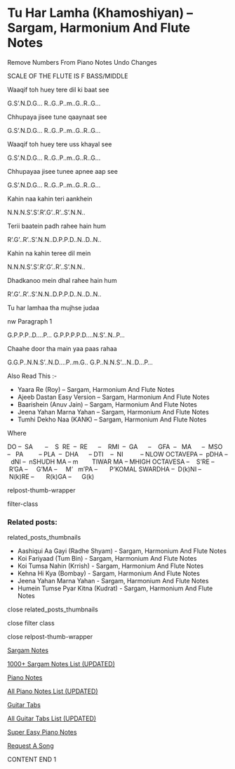 
# Tu Har Lamha (Khamoshiyan) – Sargam, Harmonium And Flute Notes

Remove Numbers From Piano Notes
Undo Changes

SCALE OF THE FLUTE IS F BASS/MIDDLE

Waaqif toh huey tere dil ki baat see

G.S’.N.D.G… R..G..P..m..G..R..G…

Chhupaya jisee tune qaaynaat see

G.S’.N.D.G… R..G..P..m..G..R..G…

Waaqif toh huey tere uss khayal see

G.S’.N.D.G… R..G..P..m..G..R..G…

Chhupayaa jisee tunee apnee aap see

G.S’.N.D.G… R..G..P..m..G..R..G…

Kahin naa kahin teri aankhein

N.N.N.S’.S’.R’.G’..R’..S’.N.N..

Terii baatein padh rahee hain hum

R’.G’..R’..S’.N.N..D.P.P.D..N..D..N..

Kahin na kahin teree dil mein

N.N.N.S’.S’.R’.G’..R’..S’.N.N..

Dhadkanoo mein dhal rahee hain hum

R’.G’..R’..S’.N.N..D.P.P.D..N..D..N..

Tu har lamhaa tha mujhse judaa

nw Paragraph 1

G.P.P.P..D….P… G.P.P.P.P.D….N.S’..N..P…

Chaahe door tha main yaa paas rahaa

G.G.P..N.N.S’..N.D….P..m.G.. G.P..N.N.S’…N..D…P…

Also Read This :-

* Yaara Re (Roy) – Sargam, Harmonium And Flute Notes
* Ajeeb Dastan Easy Version – Sargam, Harmonium And Flute Notes
* Baarishein (Anuv Jain) – Sargam, Harmonium And Flute Notes
* Jeena Yahan Marna Yahan – Sargam, Harmonium And Flute Notes
* Tumhi Dekho Naa (KANK) – Sargam, Harmonium And Flute Notes

Where

DO –  SA       –    S  RE  –  RE      –    RMI  –  GA      –    GFA  –   MA      –  MSO  –   PA         – PLA  –  DHA      – DTI    –  NI          – NLOW OCTAVEPA –  pDHA –  dNI –  nSHUDH MA – m        TIWAR MA – MHIGH OCTAVESA –    S’RE –     R’GA –     G’MA –     M’   m’PA –       P’KOMAL SWARDHA –  D(k)NI –       N(k)RE –       R(k)GA –      G(k)

relpost-thumb-wrapper

filter-class

### Related posts:

related_posts_thumbnails

* Aashiqui Aa Gayi (Radhe Shyam) - Sargam, Harmonium And Flute Notes
* Koi Fariyaad (Tum Bin) - Sargam, Harmonium And Flute Notes
* Koi Tumsa Nahin (Krrish) - Sargam, Harmonium And Flute Notes
* Kehna Hi Kya (Bombay) - Sargam, Harmonium And Flute Notes
* Jeena Yahan Marna Yahan - Sargam, Harmonium And Flute Notes
* Humein Tumse Pyar Kitna (Kudrat) - Sargam, Harmonium And Flute Notes

close related_posts_thumbnails

close filter class

close relpost-thumb-wrapper

[Sargam Notes](https://www.notationsworld.com/sargam-notes.html)

[1000+ Sargam Notes List (UPDATED)](https://www.notationsworld.com/all-songs-list-sargam-notes.html)

[Piano Notes](https://www.notationsworld.com/piano-notes.html)

[All Piano Notes List (UPDATED)](https://www.notationsworld.com/all-songs-list-piano-notes.html)

[Guitar Tabs](https://www.notationsworld.com/guitar-tabs.html)

[All Guitar Tabs List (UPDATED)](https://www.notationsworld.com/all-songs-list-guitar-tabs.html)

[Super Easy Piano Notes](https://studywall.in/)

[Request A Song](https://www.notationsworld.com/request-a-song.html)

CONTENT END 1

